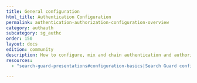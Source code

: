 ```yaml
---
title: General configuration
html_title: Authentication Configuration
permalink: authentication-authorization-configuration-overview
category: authauth
subcategory: sg_authc
order: 150
layout: docs
edition: community
description: How to configure, mix and chain authentication and authorization domains for Search Guard.
resources:
  - "search-guard-presentations#configuration-basics|Search Guard configuration basics (presentation)"

---
```

<!---
Copyright 2022 floragunn GmbH
-->
